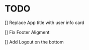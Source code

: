# TODO

[] Replace App title with user info card

[] Fix Footer Aligment

[] Add Logout on the bottom
